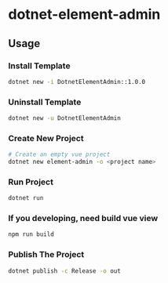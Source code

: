 # dotnet-element-admin

## Usage
### Install Template
```bash
dotnet new -i DotnetElementAdmin::1.0.0
```

### Uninstall Template
```bash
dotnet new -u DotnetElementAdmin
```

### Create New Project
```bash
# Create an empty vue project
dotnet new element-admin -o <project name>
```

### Run Project
```bash
dotnet run
```

### If you developing, need build vue view 
```bash
npm run build
```

### Publish The Project
```bash
dotnet publish -c Release -o out
```